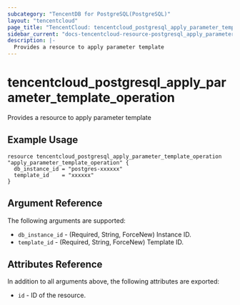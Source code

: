 ```yaml
---
subcategory: "TencentDB for PostgreSQL(PostgreSQL)"
layout: "tencentcloud"
page_title: "TencentCloud: tencentcloud_postgresql_apply_parameter_template_operation"
sidebar_current: "docs-tencentcloud-resource-postgresql_apply_parameter_template_operation"
description: |-
  Provides a resource to apply parameter template
---
```


# tencentcloud_postgresql_apply_parameter_template_operation

Provides a resource to apply parameter template

## Example Usage

```hcl
resource tencentcloud_postgresql_apply_parameter_template_operation "apply_parameter_template_operation" {
  db_instance_id = "postgres-xxxxxx"
  template_id    = "xxxxxx"
}
```

## Argument Reference

The following arguments are supported:

* `db_instance_id` - (Required, String, ForceNew) Instance ID.
* `template_id` - (Required, String, ForceNew) Template ID.

## Attributes Reference

In addition to all arguments above, the following attributes are exported:

* `id` - ID of the resource.




